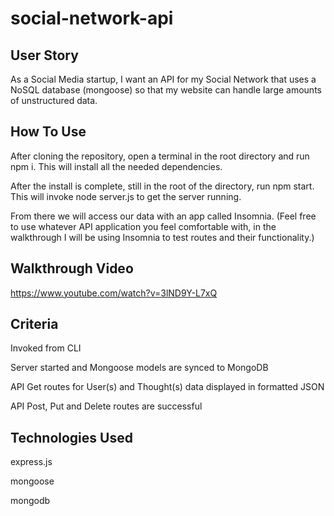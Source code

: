 # social-network-api
## User Story
As a Social Media startup, I want an API for my Social Network that uses a NoSQL database (mongoose)
so that my website can handle large amounts of unstructured data.
## How To Use
After cloning the repository, open a terminal in the root directory and run npm i. 
This will install all the needed dependencies. 

After the install is complete, still in the root of the directory, run npm start. 
This will invoke node server.js to get the server running. 

From there we will access our data with an app called Insomnia. 
(Feel free to use whatever API application you feel comfortable with, in the walkthrough I will be using Insomnia to test routes and their functionality.)
## Walkthrough Video
https://www.youtube.com/watch?v=3lND9Y-L7xQ
## Criteria
Invoked from CLI

Server started and Mongoose models are synced to MongoDB

API Get routes for User(s) and Thought(s) data displayed in formatted JSON

API Post, Put and Delete routes are successful
## Technologies Used
express.js

mongoose

mongodb
